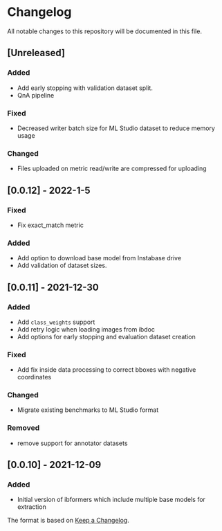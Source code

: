 # Changelog

All notable changes to this repository will be documented in this file.


## [Unreleased]
### Added
- Add early stopping with validation dataset split.
- QnA pipeline

### Fixed
- Decreased writer batch size for ML Studio dataset to reduce memory usage

### Changed
- Files uploaded on metric read/write are compressed for uploading

## [0.0.12] - 2022-1-5
### Fixed
- Fix exact_match metric
### Added
- Add option to download base model from Instabase drive
- Add validation of dataset sizes.

## [0.0.11] - 2021-12-30
### Added
- Add `class_weights` support
- Add retry logic when loading images from ibdoc
- Add options for early stopping and evaluation dataset creation
### Fixed
- Add fix inside data processing to correct bboxes with negative coordinates
### Changed
- Migrate existing benchmarks to ML Studio format
### Removed
- remove support for annotator datasets

## [0.0.10] - 2021-12-09
### Added
- Initial version of ibformers which include multiple base models for extraction


The format is based on [Keep a Changelog](http://keepachangelog.com/en/1.0.0/).

